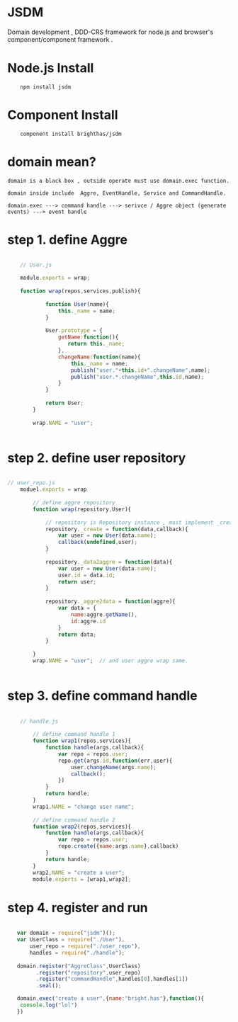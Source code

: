 
JSDM
====

Domain development , DDD-CRS framework for node.js and  browser's component/component  framework .

Node.js  Install 
==================
        
		npm install jsdm

Component  Install 
====================
        
		component install brighthas/jsdm
        

domain mean?
============

    domain is a black box , outside operate must use domain.exec function.
    
    domain inside include  Aggre, EventHandle, Service and CommandHandle.
    
    domain.exec ---> command handle ---> serivce / Aggre object (generate events) ---> event handle
    

step 1. define Aggre
=====================

```javascript    

    // User.js
    
    module.exports = wrap;
    
    function wrap(repos,services,publish){
        
            function User(name){
                this._name = name;
            }
            
            User.prototype = {
                getName:function(){
                   return this._name;
                },
                changeName:function(name){
                    this._name = name;
                    publish("user."+this.id+".changeName",name);
                    publish("user.*.changeName",this.id,name);
                }
            }
            
            return User;
        }
        
        wrap.NAME = "user";
        
```    

step 2. define user repository
==============================

```javascript

// user_repo.js
    moduel.exports = wrap
    
        // define aggre repository
        function wrap(repository,User){
        
            // repository is Repository instance , must implement _create/_data2aggre/_aggre2data
            repository._create = function(data,callback){
                var user = new User(data.name);
                callback(undefined,user);
            }
            
            repository._data2aggre = function(data){
                var user = new User(data.name);
                user.id = data.id;
                return user;
            }
            
            repository._aggre2data = function(aggre){
                var data = {
                    name:aggre.getName(),
                    id:aggre.id
                }
                return data;
            }
            
        }
        wrap.NAME = "user";  // and user aggre wrap same.
        
```
step 3. define command handle   
==============================

```javascript
    
    // handle.js
    
        // define command handle 1
        function wrap1(repos,services){
            function handle(args,callback){
                var repo = repos.user;
                repo.get(args.id,function(err,user){
                    user.changeName(args.name);
                    callback();
                })
            }
            return handle;
        }
        wrap1.NAME = "change user name";
        
        // define command handle 2
        function wrap2(repos,services){
            function handle(args,callback){
                var repo = repos.user;
                repo.create({name:args.name},callback)
            }
            return handle;
        }
        wrap2.NAME = "create a user";        
        module.exports = [wrap1,wrap2];

```
    
step 4.  register and run
==========================

```javascript
    
   var domain = require("jsdm")();
   var UserClass = require("./User"),
       user_repo = require("./user_repo"),
       handles = require("./handle");
       
   domain.register("AggreClass",UserClass)
         .register("repository",user_repo)
         .register("commandHandle",handles[0],handles[1])
         .seal();

   domain.exec("create a user",{name:"bright.has"},function(){
    console.log("lol")
   })
         
```



